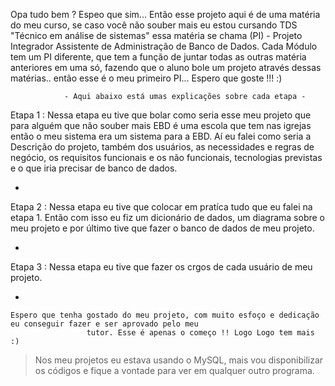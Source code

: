 Opa tudo bem ? Espeo que sim... Então esse projeto aqui é de uma matéria do meu curso, se caso você não souber mais eu estou cursando TDS 
"Técnico em análise de sistemas" essa matéria se chama (PI) - Projeto Integrador Assistente de Administração de Banco de Dados. Cada Módulo
tem um PI diferente, que tem a função de juntar todas as outras matéria anteriores em uma só, fazendo que o aluno bole um projeto através dessas matérias.. 
então esse é o meu primeiro PI... Espero que goste !!! :)

				- Aqui abaixo está umas explicações sobre cada etapa -




		
Etapa 1 : Nessa etapa eu tive que bolar como seria esse meu projeto que para alguém que não souber mais EBD é uma escola que tem nas igrejas
então o meu sistema era um sistema para a EBD. Aí eu falei como seria a Descrição do projeto, também dos usuários, as necessidades e regras de negócio,
os requisitos funcionais e os não funcionais, tecnologias previstas e o que iria precisar de banco de dados.

-

Etapa 2 : Nessa etapa eu tive que colocar em pratíca tudo que eu falei na etapa 1. Então com isso eu fiz um dicionário de dados, um diagrama sobre o meu projeto
e por último tive que fazer o banco de dados de meu projeto.

-

Etapa 3 : Nessa etapa eu tive que fazer os crgos de cada usuário de meu projeto.

-



    Espero que tenha gostado do meu projeto, com muito esfoço e dedicação eu conseguir fazer e ser aprovado pelo meu
	     			 tutor. Esse é apenas o começo !! Logo Logo tem mais :)

> Nos meu projetos eu estava usando o  MySQL, mais vou disponibilizar os códigos e fique a vontade para ver em qualquer outro programa.
